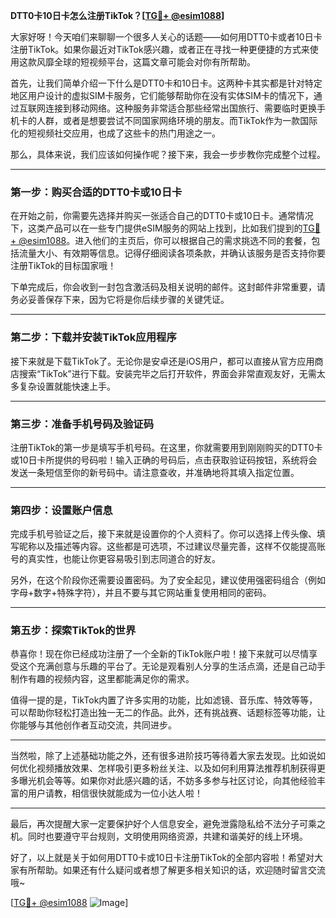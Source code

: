 **DTT0卡10日卡怎么注册TikTok？[[TG💪+ @esim1088](https://t.me/s/esim1088)]**

大家好呀！今天咱们来聊聊一个很多人关心的话题——如何用DTT0卡或者10日卡注册TikTok。如果你最近对TikTok感兴趣，或者正在寻找一种更便捷的方式来使用这款风靡全球的短视频平台，这篇文章可能会对你有所帮助。

首先，让我们简单介绍一下什么是DTT0卡和10日卡。这两种卡其实都是针对特定地区用户设计的虚拟SIM卡服务，它们能够帮助你在没有实体SIM卡的情况下，通过互联网连接到移动网络。这种服务非常适合那些经常出国旅行、需要临时更换手机卡的人群，或者是想要尝试不同国家网络环境的朋友。而TikTok作为一款国际化的短视频社交应用，也成了这些卡的热门用途之一。

那么，具体来说，我们应该如何操作呢？接下来，我会一步步教你完成整个过程。

---

### 第一步：购买合适的DTT0卡或10日卡

在开始之前，你需要先选择并购买一张适合自己的DTT0卡或10日卡。通常情况下，这类产品可以在一些专门提供eSIM服务的网站上找到，比如我们提到的[TG💪+ @esim1088](https://t.me/s/esim1088)。进入他们的主页后，你可以根据自己的需求挑选不同的套餐，包括流量大小、有效期等信息。记得仔细阅读各项条款，并确认该服务是否支持你要注册TikTok的目标国家哦！

下单完成后，你会收到一封包含激活码及相关说明的邮件。这封邮件非常重要，请务必妥善保存下来，因为它将是你后续步骤的关键凭证。

---

### 第二步：下载并安装TikTok应用程序

接下来就是下载TikTok了。无论你是安卓还是iOS用户，都可以直接从官方应用商店搜索“TikTok”进行下载。安装完毕之后打开软件，界面会非常直观友好，无需太多复杂设置就能快速上手。

---

### 第三步：准备手机号码及验证码

注册TikTok的第一步是填写手机号码。在这里，你就需要用到刚刚购买的DTT0卡或10日卡所提供的号码啦！输入正确的号码后，点击获取验证码按钮，系统将会发送一条短信至你的新号码中。请注意查收，并准确地将其填入指定位置。

---

### 第四步：设置账户信息

完成手机号验证之后，接下来就是设置你的个人资料了。你可以选择上传头像、填写昵称以及描述等内容。这些都是可选项，不过建议尽量完善，这样不仅能提高账号的真实性，也能让你更容易吸引到志同道合的好友。

另外，在这个阶段你还需要设置密码。为了安全起见，建议使用强密码组合（例如字母+数字+特殊字符），并且不要与其它网站重复使用相同的密码。

---

### 第五步：探索TikTok的世界

恭喜你！现在你已经成功注册了一个全新的TikTok账户啦！接下来就可以尽情享受这个充满创意与乐趣的平台了。无论是观看别人分享的生活点滴，还是自己动手制作有趣的视频内容，这里都能满足你的需求。

值得一提的是，TikTok内置了许多实用的功能，比如滤镜、音乐库、特效等等，可以帮助你轻松打造出独一无二的作品。此外，还有挑战赛、话题标签等功能，让你能够与其他创作者互动交流，共同进步。

---

当然啦，除了上述基础功能之外，还有很多进阶技巧等待着大家去发现。比如说如何优化视频播放效果、怎样吸引更多粉丝关注、以及如何利用算法推荐机制获得更多曝光机会等等。如果你对此感兴趣的话，不妨多多参与社区讨论，向其他经验丰富的用户请教，相信很快就能成为一位小达人啦！

---

最后，再次提醒大家一定要保护好个人信息安全，避免泄露隐私给不法分子可乘之机。同时也要遵守平台规则，文明使用网络资源，共建和谐美好的线上环境。

好了，以上就是关于如何用DTT0卡或10日卡注册TikTok的全部内容啦！希望对大家有所帮助。如果还有什么疑问或者想了解更多相关知识的话，欢迎随时留言交流哦~

[[TG💪+ @esim1088](https://t.me/s/esim1088) ![Image](https://i.postimg.cc/4NQfJmqS/Snipaste-2025-05-13-00-14-12.png)]
